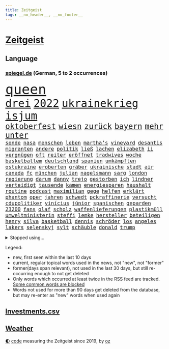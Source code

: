 ```yaml
---
title: Zeitgeist
tags: __no_header__, __no_footer__
---
```


# [Zeitgeist](https://oliz.io/zeitgeist/)

## Language

<h3><a href="https://www.spiegel.de" target="_blank">spiegel.de</a> (German, 5 to 2 occurrences)</h3>
<p style="font-family:monospace">
<span style="font-size:32pt"><a href="news_links.html#queen" class="current">queen</a></span>
<br>
<span style="font-size:25pt"><a href="news_links.html#drei" class="current">drei</a></span>
<span style="font-size:25pt"><a href="news_links.html#2022" class="current">2022</a></span>
<span style="font-size:25pt"><a href="news_links.html#ukrainekrieg" class="current">ukrainekrieg</a></span>
<span style="font-size:25pt"><a href="news_links.html#isjum" class="new">isjum</a></span>
<br>
<span style="font-size:18pt"><a href="news_links.html#oktoberfest" class="current">oktoberfest</a></span>
<span style="font-size:18pt"><a href="news_links.html#wiesn" class="current">wiesn</a></span>
<span style="font-size:18pt"><a href="news_links.html#zurück" class="current">zurück</a></span>
<span style="font-size:18pt"><a href="news_links.html#bayern" class="current">bayern</a></span>
<span style="font-size:18pt"><a href="news_links.html#mehr" class="current">mehr</a></span>
<span style="font-size:18pt"><a href="news_links.html#unter" class="current">unter</a></span>
<br>
<span style="font-size:12pt"><a href="news_links.html#sonde" class="new">sonde</a></span>
<span style="font-size:12pt"><a href="news_links.html#nasa" class="current">nasa</a></span>
<span style="font-size:12pt"><a href="news_links.html#menschen" class="current">menschen</a></span>
<span style="font-size:12pt"><a href="news_links.html#leben" class="current">leben</a></span>
<span style="font-size:12pt"><a href="news_links.html#martha’s" class="new">martha’s</a></span>
<span style="font-size:12pt"><a href="news_links.html#vineyard" class="new">vineyard</a></span>
<span style="font-size:12pt"><a href="news_links.html#desantis" class="current">desantis</a></span>
<span style="font-size:12pt"><a href="news_links.html#migranten" class="current">migranten</a></span>
<span style="font-size:12pt"><a href="news_links.html#andere" class="current">andere</a></span>
<span style="font-size:12pt"><a href="news_links.html#politik" class="current">politik</a></span>
<span style="font-size:12pt"><a href="news_links.html#ließ" class="current">ließ</a></span>
<span style="font-size:12pt"><a href="news_links.html#lachen" class="current">lachen</a></span>
<span style="font-size:12pt"><a href="news_links.html#elizabeth" class="current">elizabeth</a></span>
<span style="font-size:12pt"><a href="news_links.html#ii" class="current">ii</a></span>
<span style="font-size:12pt"><a href="news_links.html#vergnügen" class="new">vergnügen</a></span>
<span style="font-size:12pt"><a href="news_links.html#oft" class="current">oft</a></span>
<span style="font-size:12pt"><a href="news_links.html#reiter" class="new">reiter</a></span>
<span style="font-size:12pt"><a href="news_links.html#eröffnet" class="current">eröffnet</a></span>
<span style="font-size:12pt"><a href="news_links.html#tradwives" class="new">tradwives</a></span>
<span style="font-size:12pt"><a href="news_links.html#woche" class="current">woche</a></span>
<span style="font-size:12pt"><a href="news_links.html#basketballem" class="current">basketballem</a></span>
<span style="font-size:12pt"><a href="news_links.html#deutschland" class="current">deutschland</a></span>
<span style="font-size:12pt"><a href="news_links.html#spanien" class="current">spanien</a></span>
<span style="font-size:12pt"><a href="news_links.html#umkämpften" class="current">umkämpften</a></span>
<span style="font-size:12pt"><a href="news_links.html#ostukraine" class="current">ostukraine</a></span>
<span style="font-size:12pt"><a href="news_links.html#eroberten" class="new">eroberten</a></span>
<span style="font-size:12pt"><a href="news_links.html#gräber" class="new">gräber</a></span>
<span style="font-size:12pt"><a href="news_links.html#ukrainische" class="current">ukrainische</a></span>
<span style="font-size:12pt"><a href="news_links.html#stadt" class="current">stadt</a></span>
<span style="font-size:12pt"><a href="news_links.html#air" class="current">air</a></span>
<span style="font-size:12pt"><a href="news_links.html#canada" class="new">canada</a></span>
<span style="font-size:12pt"><a href="news_links.html#fc" class="current">fc</a></span>
<span style="font-size:12pt"><a href="news_links.html#münchen" class="current">münchen</a></span>
<span style="font-size:12pt"><a href="news_links.html#julian" class="current">julian</a></span>
<span style="font-size:12pt"><a href="news_links.html#nagelsmann" class="current">nagelsmann</a></span>
<span style="font-size:12pt"><a href="news_links.html#sarg" class="current">sarg</a></span>
<span style="font-size:12pt"><a href="news_links.html#london" class="current">london</a></span>
<span style="font-size:12pt"><a href="news_links.html#regierung" class="current">regierung</a></span>
<span style="font-size:12pt"><a href="news_links.html#darum" class="current">darum</a></span>
<span style="font-size:12pt"><a href="news_links.html#danny" class="new">danny</a></span>
<span style="font-size:12pt"><a href="news_links.html#trejo" class="new">trejo</a></span>
<span style="font-size:12pt"><a href="news_links.html#gestorben" class="current">gestorben</a></span>
<span style="font-size:12pt"><a href="news_links.html#ich" class="current">ich</a></span>
<span style="font-size:12pt"><a href="news_links.html#lindner" class="current">lindner</a></span>
<span style="font-size:12pt"><a href="news_links.html#verteidigt" class="current">verteidigt</a></span>
<span style="font-size:12pt"><a href="news_links.html#tausende" class="current">tausende</a></span>
<span style="font-size:12pt"><a href="news_links.html#kamen" class="current">kamen</a></span>
<span style="font-size:12pt"><a href="news_links.html#energiesparen" class="current">energiesparen</a></span>
<span style="font-size:12pt"><a href="news_links.html#haushalt" class="current">haushalt</a></span>
<span style="font-size:12pt"><a href="news_links.html#routine" class="new">routine</a></span>
<span style="font-size:12pt"><a href="news_links.html#podcast" class="current">podcast</a></span>
<span style="font-size:12pt"><a href="news_links.html#maximilian" class="current">maximilian</a></span>
<span style="font-size:12pt"><a href="news_links.html#gege" class="new">gege</a></span>
<span style="font-size:12pt"><a href="news_links.html#helfen" class="current">helfen</a></span>
<span style="font-size:12pt"><a href="news_links.html#erklärt" class="current">erklärt</a></span>
<span style="font-size:12pt"><a href="news_links.html#phantom" class="current">phantom</a></span>
<span style="font-size:12pt"><a href="news_links.html#oper" class="current">oper</a></span>
<span style="font-size:12pt"><a href="news_links.html#jahren" class="current">jahren</a></span>
<span style="font-size:12pt"><a href="news_links.html#schwedt" class="new">schwedt</a></span>
<span style="font-size:12pt"><a href="news_links.html#pckraffinerie" class="new">pckraffinerie</a></span>
<span style="font-size:12pt"><a href="news_links.html#versucht" class="current">versucht</a></span>
<span style="font-size:12pt"><a href="news_links.html#cdupolitiker" class="current">cdupolitiker</a></span>
<span style="font-size:12pt"><a href="news_links.html#vinícius" class="new">vinícius</a></span>
<span style="font-size:12pt"><a href="news_links.html#júnior" class="new">júnior</a></span>
<span style="font-size:12pt"><a href="news_links.html#spanischen" class="current">spanischen</a></span>
<span style="font-size:12pt"><a href="news_links.html#geparden" class="new">geparden</a></span>
<span style="font-size:12pt"><a href="news_links.html#23200" class="new">23200</a></span>
<span style="font-size:12pt"><a href="news_links.html#fans" class="current">fans</a></span>
<span style="font-size:12pt"><a href="news_links.html#olaf" class="current">olaf</a></span>
<span style="font-size:12pt"><a href="news_links.html#scholz" class="current">scholz</a></span>
<span style="font-size:12pt"><a href="news_links.html#waffenlieferungen" class="current">waffenlieferungen</a></span>
<span style="font-size:12pt"><a href="news_links.html#plastikmüll" class="current">plastikmüll</a></span>
<span style="font-size:12pt"><a href="news_links.html#umweltministerin" class="current">umweltministerin</a></span>
<span style="font-size:12pt"><a href="news_links.html#steffi" class="current">steffi</a></span>
<span style="font-size:12pt"><a href="news_links.html#lemke" class="current">lemke</a></span>
<span style="font-size:12pt"><a href="news_links.html#hersteller" class="current">hersteller</a></span>
<span style="font-size:12pt"><a href="news_links.html#beteiligen" class="current">beteiligen</a></span>
<span style="font-size:12pt"><a href="news_links.html#henry" class="current">henry</a></span>
<span style="font-size:12pt"><a href="news_links.html#silva" class="new">silva</a></span>
<span style="font-size:12pt"><a href="news_links.html#basketball" class="current">basketball</a></span>
<span style="font-size:12pt"><a href="news_links.html#dennis" class="current">dennis</a></span>
<span style="font-size:12pt"><a href="news_links.html#schröder" class="current">schröder</a></span>
<span style="font-size:12pt"><a href="news_links.html#los" class="current">los</a></span>
<span style="font-size:12pt"><a href="news_links.html#angeles" class="current">angeles</a></span>
<span style="font-size:12pt"><a href="news_links.html#lakers" class="new">lakers</a></span>
<span style="font-size:12pt"><a href="news_links.html#selenskyj" class="current">selenskyj</a></span>
<span style="font-size:12pt"><a href="news_links.html#sylt" class="current">sylt</a></span>
<span style="font-size:12pt"><a href="news_links.html#schäuble" class="new">schäuble</a></span>
<span style="font-size:12pt"><a href="news_links.html#donald" class="current">donald</a></span>
<span style="font-size:12pt"><a href="news_links.html#trump" class="current">trump</a></span>
</p>
<details>
<summary>Stopped using...</summary>
<p class="former" style="font-size:12pt">
aktien(695) appelliert(695) aufgefordert(695) erfahrung(695) kassiert(695) wichtigste(695) witz(695) bedeuten(694) befinden(694) dauer(694) einzelne(694) inter(694) scheinen(694) verlief(694) verluste(694) 37(693) demonstranten(693) kennt(693) senat(693) sitzt(693) wege(693) aufmerksamkeit(692) beispiel(692) entlassung(692) juventus(692) liege(692) schöner(692) verboten(692) öffentlichen(692) reisende(691) schatten(691) weitgehend(691) öfter(691) coronalockdown(690) diskutieren(690) köchin(690) leichter(690) sprengstoff(690) vergangene(690) verschieben(690) volkswagen(690) vorfall(690) behandlung(689) coronaimpfstoffe(689) eis(689) flick(689) hansi(689) heftig(689) kanzlerin(689) marcel(689) schafft(689) versagt(689) bereich(688) bundestagswahl(688) denkt(688) deutlichen(688) gesamte(688) militärs(688) städten(688) 2024(687) bundesland(687) hans(687) infektionen(687) jagd(687) künftigen(687) null(687) tötet(687) usamerikaner(687) ausgeschlossen(686) einziehen(686) gekostet(686) herzogin(686) jung(686) nationalmannschaft(686) organisationen(686) phase(686) reiche(686) schnee(686) solle(686) zeugen(686) abwehr(685) erfolgreiche(685) gehe(685) möglichst(685) rechtsextremisten(685) streng(685) abstand(684) bedrohung(684) beweisen(684) konzentrieren(684) pocht(684) seltenen(684) spekuliert(684) amnesty(683) konzept(683) lastwagen(683) nutzte(683) tweet(683) warnte(683) souverän(682) stellten(682) verbindet(682) verena(682) voraus(682) auskunft(681) belarussische(681) bezahlt(681) big(681) coronaerkrankung(681) kollaps(681) meint(681) reißt(681) restaurant(681) super(681) träumen(681) zoll(681) aufstieg(680) geburt(680) körperverletzung(680) satz(680) aufgehoben(679) bewährungsstrafe(679) kultur(679) sports(679) bundesstaat(678) einreise(678) indes(678) jemen(678) beinahe(677) brutal(677) frische(677) spektakulären(677) töten(677) bande(676) belegen(676) erschweren(676) frust(676) jerusalem(676) mehrfach(676) übernahme(676) angerichtet(675) schwierige(675) luca(674) nah(674) 600(673) impfkampagne(673) staffel(673) studien(673) aufhalten(672) spanische(672) autoindustrie(671) unterschied(671) hielten(670) vw(670) übernommen(670) geimpft(669) steffen(669) enden(668) vorgegangen(668) umgeht(667) hunger(666) regelung(666) architekt(665) müsste(664) verhandeln(664) vorbereitung(664) erwachsene(663) griechischen(663) 2012(660) bester(660) chats(660) kassieren(659) sprachen(659) konferenz(658) sinkende(657) ältere(657) app(656) kandidatur(656) vermisste(655) abstieg(654) kongress(652) schritten(652) herausforderung(650) schützt(648) koalitionspartner(647) präsidentschaft(647) sarah(647) ursprünglich(642) härtere(639) weltmeisterschaft(639) plattform(637) johannes(636) tolle(631) tragischen(631) rolf(626) rückte(623) 15jährige(613) rüstet(612) katzen(607) auslieferung(606) uskapitol(601) polizeiruf(597) lieferketten(591) cent(588) langjährige(586) konfrontation(578) anna(576) wucht(572) expräsidenten(570) gezielt(570) unwahrscheinlich(570) lehrerin(568) singen(568) behindern(566) ausstellung(565) estland(565) kannte(557) skandale(555) autobahnen(552) militärjunta(552) demnächst(548) 15jähriger(519) lahm(517) vehement(502) airline(495) interessen(495) willkommen(490) banken(487) reichtum(482) schwerste(468) dorthin(456) jamie(456) spiegelreporter(450) zusammenarbeiten(449) flohen(446) treibstoff(444) bürgern(437) geflüchtet(436) stehe(436) seither(432) aussterben(429) entsorgt(428) bauern(427) terroranschlag(426) tornado(418) irre(417) verwandten(417) verbunden(414) stockt(411) ralf(410) abgesehen(407) global(400) sorgten(400) höchstwert(390) zerstörten(387) nachträglich(386) akzeptiert(383) sprint(380) binden(378) niklas(378) entlastung(377) gesammelt(377) ali(376) drehte(370) 15jährigen(366) drauf(366) verstecken(366) düsseldorfer(365) betreffen(364) stehlen(364) händen(360) liebsten(358) bombe(356) hawaii(353) emirat(350) protokoll(349) 73(348) atombombe(346) integration(345) werner(343) pazifik(341) stach(341) hoffmann(340) messe(340) jüdischen(336) befragt(335) elfjährige(335) protestierten(335) harren(331) militärmanöver(331) ajax(330) südkoreas(329) 15000(328) bettina(325) hitzewellen(324) follower(323) ruhestand(323) erwärmung(318) strackzimmermann(317) argumenten(315) bernhard(314) lauter(314) gasversorgung(313) leise(313) taiwans(311) größtem(310) messenger(308) registrierten(304) 260(303) komplizierter(302) aufpassen(301) exkanzler(301) hals(300) engere(299) finanzspritze(299) bremens(298) versuche(298) zeitplan(298) vorzugehen(295) ausgeben(294) luftwaffe(294) fotografin(291) generationen(291) falle(290) gegentore(290) vorgesehen(290) vorbereitungen(289) auschwitz(287) gemälde(285) zeichner(285) 77(284) airbus(283) kürzer(281) verkehrswende(281) unosicherheitsrat(280) globaler(279) referendum(279) zehnjähriger(278) taucht(276) zehnjährigen(276) gewaltsamen(275) coronakurs(274) kontrollierte(274) tories(273) beteiligte(272) salman(272) beschossen(263) beliebten(262) erwiesen(261) käme(260) oligarchen(259) staatsbürger(258) höhepunkt(257) verschiedenen(257) überlebten(257) altkanzler(255) cnn(254) gottesdienst(254) beten(252) marcus(251) erleidet(249) klettern(249) wiegen(247) downing(242) erledigen(238) nannten(238) untergang(234) elite(228) transfer(227) explosionen(226) kulturstaatsministerin(224) entspannen(223) entführung(217) handelte(217) wagt(217) zögerliche(217) flaggschiff(216) sand(214) glanz(213) 2014(211) erstem(211) verweisen(210) provozierte(209) fremd(208) handelskrieg(208) 61jährige(207) gläubige(207) österreicher(204) monster(203) verzehr(201) bejubelt(200) jill(200) anziehen(199) behauptete(198) flughäfen(198) norwegischer(197) abseits(195) funk(195) gaslobbyist(195) warme(195) kuh(192) kusel(192) runter(192) silber(192) vögel(192) vorkommen(191) polizistin(190) don(188) mohammed(188) dreijährige(185) hausdurchsuchung(185) anschlägen(183) tui(183) belohnt(182) fern(182) indischen(182) 80jährige(181) mac(181) wirtschaftsweise(181) unmittelbar(179) erkrankten(178) 1100(177) betreiben(176) dächer(176) plätzen(176) sanktioniert(176) bulli(173) tankt(173) zügig(172) austausch(171) staatssender(171) putinregime(170) überarbeitet(170) ausweiten(169) mutige(169) 34(168) bobic(168) fredi(168) vertreten(168) tanken(167) zäsur(167) örtlichen(167) erdöl(166) schwindel(165) rettungshubschrauber(164) tvserie(163) flüchtlingspolitik(162) spritpreise(162) desaströs(160) achtzigern(159) tyson(159) hauses(158) dilemma(157) sowjetpanzer(156) jünger(155) messerattacke(155) raser(155) andrej(154) wäldern(152) zentralrat(152) kalifornischen(151) kehren(151) ansturm(150) hochrangige(150) beanspruchen(149) 55(147) abgabe(147) linkenpolitiker(147) verfolgung(147) gebirge(146) falke(145) unsicherheit(145) herrschte(144) meistens(144) vermeldet(144) durchsuchten(142) veränderung(142) zusätzlich(142) dmitrij(141) 24jähriger(140) bauernverband(140) bekunden(140) fußballweltmeisterschaft(140) lukas(139) schwerverletzte(139) waggon(137) beliebter(136) cafés(136) hängengeblieben(136) jamal(136) parks(136) al(135) altersgruppe(135) gearbeitet(134) ullrich(134) ernste(133) schönen(133) zugänglich(133) zweifelhaften(133) lauterbachs(132) reguläre(132) zugänge(132) wiegelt(131) banker(130) universums(130) daumen(129) einbrechen(129) stop(129) updates(129) better(127) call(127) präsidentschaftswahlen(127) weiblich(127) ecuador(126) einsetzt(126) verendet(126) visite(126) bauteile(125) rekordtempo(125) stall(125) vergewaltigungen(125) leichtathletik(124) lngterminals(124) moskwa(124) jesus(123) jersey(122) bayreuth(121) korrektur(121) billigen(120) filialen(120) kantersieg(120) nachvollziehbar(120) sechsstellige(120) sobald(120) generalstaatsanwaltschaft(119) 39jährige(118) schleppend(118) spargel(118) eint(117) gelockt(117) garmischpartenkirchen(116) kletterte(116) millionär(115) verdrängen(115) 2009(114) me(114) schonen(114) aufeinander(113) aufsteiger(113) errichten(113) muslimen(113) unterrichten(112) chancenlos(111) nachschub(111) stendal(111) dieselskandal(110) hektar(110) motorisierten(110) uli(110) airport(109) auftraggeber(109) böden(109) explodierenden(109) stoffen(109) di(108) el(108) fragwürdige(108) mangelhafte(108) absteiger(107) puppe(107) wittern(107) falscher(106) usamerikanischen(106) ac(105) emma(105) nutzerinnen(105) unbewohnbar(105) boote(104) bäcker(104) erleichtert(104) schwach(104) schwelt(104) westjordanland(104) dortige(103) gaza(103) gazastreifen(103) palästina(103) politisches(103) werkzeug(103) computer(102) fdppolitikerin(102) hoeneß(102) nützen(102) deckt(101) kaul(101) managerin(101) mehreinnahmen(101) ministerposten(100) weckruf(100) befürworter(99) kontinente(99) außergewöhnlichen(98) dürren(98) halbieren(98) ikonische(98) momentan(98) vorwahl(98) frodeno(97) pastor(97) spottet(97) diejenigen(96) 110(95) grünenpolitikerin(95) toll(95) wuppertal(95) zwist(95) brittney(94) gremiums(94) griner(94) kandidieren(94) konstruktiv(94) gegebenenfalls(93) pellmann(93) sören(93) ubahn(93) vereidigt(93) zugesetzt(93) line(92) steuerzahler(92) usbasketballerin(92) emmerich(91) kopfgeld(91) angehört(90) beliebtes(90) luxemburg(90) vorweisen(90) anhaltende(89) erschießen(89) haubenlerche(89) vizepräsidenten(89) waldgebiet(89) bedarf(88) coronaherbst(88) grünenspitzenkandidatin(88) ortskräfte(88) urlaubsziel(88) vernommen(88) zeitreise(88) überwältigen(88) bayerischer(87) günter(87) nervös(87) profitierten(87) stationierten(87) verschwörungsideologen(87) abschalten(86) ausgewechselt(86) einschätzen(86) flacher(86) getreides(86) radikalisierung(86) straßenbeleuchtung(86) waffengewalt(86) olivia(85) ryanair(85) defekten(84) groteske(84) gündoğan(84) hisbollah(84) i̇lkay(84) afghanische(83) edle(83) blitzeinschlag(82) disney+(82) enbw(82) gegnerin(82) handgreiflich(82) irgendwo(82) provozieren(82) usstars(82) führender(81) tauchte(81) verschüttet(81) reste(80) verschuldete(80) ausgesucht(79) eingeholt(79) gibt's(79) lack(79) chaotisch(78) coronaquarantäne(78) dosis(78) euer(78) frauenteam(78) machtkampf(78) massenpanik(78) mint(78) niedrige(78) prompt(78) putsch(78) ressorts(78) bachmannpreis(77) chat(77) excoach(77) geschäftsmodell(77) grelle(77) kommandeure(77) parteivorsitz(77) riefen(77) schwinden(77) ukrainerusslandkrieg(77) anspannung(76) austrocknen(76) beschlussvorlage(76) entfaltet(76) medikament(76) realisieren(76) rune(76) springreiten(76) strengeren(76) strippenzieher(76) teilzeit(76) whatsappnachrichten(76) bewundert(75) gamechanger(75) schrei(75) sonderrechte(75) emsieg(74) zehnjährige(74) 24jährigen(73) 34jährige(72) beinen(72) bewegungsfreiheit(72) brasilianischen(72) exguerillero(72) gustavo(72) kaufkraft(72) nszeit(72) petro(72) verirrter(72) bauernhof(71) fahrlässigen(71) flieger(71) geltenden(71) gleichgültigkeit(71) onlinedienste(71) anzuschließen(70) coronawarnapp(70) spiegelinterview(70) superheldin(70) ballett(69) entspricht(69) ermittlerinnen(69) neustart(69) rocky(69) setzten(69) verarbeitete(69) versionen(69) 52(68) abouchaker(68) arafat(68) ashraf(68) besonnenheit(68) ghani(68) ghanis(68) grün(68) kosovo(68) kostenlose(68) olympiasiegerin(68) outfit(68) rauskommt(68) staatskasse(68) übernahmen(68) brett(67) familienmitglieder(67) umworbenen(67) bergung(66) obendrein(66) panama(66) radfahren(66) vorstellung(66) wellbrock(66) angepasster(65) deutschlandachter(65) halter(65) hundes(65) römer(65) usmedien(65) wassersparen(65) wohnzimmer(65) amokfahrt(64) dfbnationalspieler(64) liebäugelte(64) mineralölwirtschaft(64) schiffen(64) zukunftspläne(64) hanna(63) hundeattacke(63) isabel(63) jugendstrafen(63) nachbarländer(63) panemfilm(63) schuldfähigkeit(63) schwimmwm(62) ursprung(62) verdeckte(62) +(61) antidiskriminierungsstelle(61) ataman(61) explosiven(61) ferda(61) gruner(61) pay(61) verzeichnet(61) aufgebot(60) grande(60) innensenatorin(60) kampfmittel(60) märtens(60) sparsame(60) temperatur(60) ausrichtung(59) boards(59) cyberangriffen(59) silbermedaille(59) cyberangriffe(58) führungsteam(58) gesichtern(58) glücklos(58) kapital(58) liana(58) ostpolitik(58) 81(57) baden(57) bleibe(57) bordeaux(57) portugals(57) schlägerei(57) verbote(57) anhörungen(56) birgit(56) brunnen(56) equal(56) freigestellt(56) gasmangel(56) geschichtenewsletter(56) räume(56) stutzig(56) truman(56) usarmee(56) filip(55) klose(55) löscharbeiten(55) miroslav(55) moderiert(55) versank(55) zugehörigkeit(55) ausgleichen(54) blanc(54) einfamilienhaus(54) jemals(54) jugendärzte(54) kilo(54) luigi(54) misere(54) mont(54) tourismusbranche(54) badegäste(53) barrikaden(53) belinda(53) bencic(53) brettspiele(53) durchgereicht(53) flughafenchaos(53) gasrechnung(53) grimm(53) media(53) resnikow(53) veronika(53) weht(53) beispiellosen(52) besagt(52) drastischer(52) lucas(52) ländlichen(52) realistisch(52) sonos(52) gemäß(51) kostić(51) aktive(50) bergregion(50) hilfsorganisation(50) karwendelgebirge(50) mogelpackung(50) paradestrecke(50) plakat(50) sprang(50) subtyp(50) trauerredner(50) warnten(50) betrügerischen(49) gefragte(49) hunderttausenden(49) kinderwagen(49) ratifizierung(49) rätselhaft(49) säure(49) wasserstand(49) agenda(48) aktueller(48) arbeitskleidung(48) eilantrag(48) flugzeuglandung(48) steuerlich(48) versorger(48) abgebrannt(47) erik(47) flugchaos(47) hag(47) normalisierung(47) po(47) rechtliche(47) reisekonzern(47) rettungsaktion(47) skandinavien(47) zugezogen(47) amateurvideos(46) cannabiskonsum(46) grundstein(46) juristisches(46) kennzeichen(46) lebensgefährte(46) nähern(46) schlafenden(46) türmen(46) usrepublikaner(46) verträge(46) weitergehen(46) weltmeisterin(46) wertschöpfung(46) dimitri(45) landwirten(45) ostblocks(45) verbrauch(45) vergewaltigungsvorwürfe(45) weine(45) armstrong(44) auszuruhen(44) früherem(44) funktionär(44) islamisten(44) paulo(44) são(44) vielseitigkeitsreiten(44) weltbühne(44) winzige(44) anfechten(43) bundesamtes(43) ernannte(43) fabio(43) foxx(43) goldmedaille(43) jahrzehntelangen(43) jakobsen(43) kletterer(43) orchestrieren(43) fakeklitschko(42) mehrjährige(42) zurückgegeben(42) drogendealer(41) freistaat(41) hybride(41) single(41) steigert(41) angetan(40) dimension(40) genervte(40) repressionen(40) rishi(40) sunak(40) verendeter(40) 85000(39) bahnfahren(39) elektrisch(39) fpö(39) herrenlose(39) kollabiert(39) schusswaffe(39) 55jährigen(38) entlang(38) flugzeugbauer(38) gezählt(38) kampfansage(38) kohlekraftwerk(38) mentale(38) ebaykleinanzeigen(37) eingestürzt(37) freigabe(37) giftiger(37) heimischen(37) laufzeitverlängerung(37) 176(35) klausmichael(35) kühne(35) sperrung(35) topverdiener(35) entfliehen(34) glänzte(34) verwendung(34) zivile(34) dargestellt(33) dänischer(33) haller(33) jugendstrafe(33) stock(33) sébastien(33) allerletzte(32) auseinandersetzen(32) ausgelastet(32) japanischer(32) on(32) saudische(32) summer(32) wettkämpfen(32) bewahrt(31) gehirnerschütterung(31) kompliment(31) militante(31) strittig(31) usdemokraten(31) wassers(31) zulieferer(31) zweitem(31) bitterer(30) chronik(30) entlarvt(30) gerangel(30) läufer(30) geheime(29) hakenkreuze(29) losgegangen(29) surfen(29) usedom(29) wettkampftag(29) zdffernsehgarten(29) halbinsel(28) kilowattstunde(28) kochinstituts(28) marathongold(28) preissteigerung(28) rezessionsgefahr(28) tüv(28) verwundbar(28) wmmedaille(28) zweijährige(28) konrad(27) laimer(27) lies(27) offenlegen(27) sexarbeiterin(27) moderator(26) pelosis(26) rheinpegel(26) bewältigen(25) erstaunliche(25) notfallplan(25) zehnkämpfer(25) gefüllt(24) gerufen(24) hinterland(24) reutlingen(24) sicherheitsproblem(24) sprinterin(24) umgerechnet(24) 35jährigen(23) flüsse(23) frachtschiffe(23) satt(23) schwimmer(23) dreck(22) eingeschränkte(22) hannah(22) inhaftiert(22) lukaku(22) romelu(22) verschleiern(22) klublegende(21) onlinemagazin(21) pornografie(21) präsidentenamt(21) scheidenden(21) umweltsenatorin(21) holten(20) kandidatin(20) männlichen(20) seeler(20) sichtlich(20) stabhochsprung(20) bahnradweltmeisterin(19) bushido(19) energieverbrauch(19) erwachsen(19) gasspeicher(19) holprig(19) medizin(19) schlechteste(19) streaming(19) widersprach(19) wochenlangen(19) dachten(18) defekte(18) epizentrum(18) gelsenkirchen(18) krisenregion(18) obsolet(18) teilzunehmen(18) zeitraffer(18) üblich(18) a2(17) baldiges(17) diktatur(17) extremisten(17) fatima(17) haut(17) quarantäneregeln(17) abberufen(16) anhaltenden(16) europameisterschaft(16) gekratzt(16) kassierte(16) kreuzen(16) präsidentenbüros(16) seestreitkräfte(16) willi(16) zweimalige(16) bern(15) leg(15) mcdonald’s(15) unterbringung(15) beraterverträge(14) inselrepublik(14) musiala(14) schiitischen(14) verfassungsfeindlicher(14) wählte(14) raumsonde(13) schulkinder(13) steuerpläne(13) zehnprozentmarke(13) basteltipps(12) begrenzen(12) damen(12) glutnester(12) sommerheft(12) visa(12) wahrgenommen(12) weltberühmte(12) 29jähriger(11) blaulicht(11) jüngerer(11) klimaleugner(11) militärübungen(11)
</p>
</details>
<p>Legend:
<ul>
<li><span class="new">new</span>, first seen within the last 10 days</li>
<li><span class="current">current</span>, regular topical words used in the news, not "new", not "former"</li>
<li><span class="former">former(days span relevant)</span>, not used in the last 30 days, but still re-occurring enough to not get deleted</li>
<li>Only words which occurred at least twice in the RSS feed are tracked. <a href="language/filters.py">Some common words are blocked</a></li>
<li>Words not used for more than 90 days get deleted from the database, but may re-enter as "new" words when used again</li>
</ul>
</p>

## [Investments](investments.html)[.csv](investments.csv)

## [Weather](weather.html)

<footer>
<a href="javascript:toggleTheme()" class="nav">🌓</a>
<a href="https://github.com/ooz/zeitgeist">code</a> measuring the Zeitgeist since 2019, by <a href="https://oliz.io">oz</a>
</footer>
